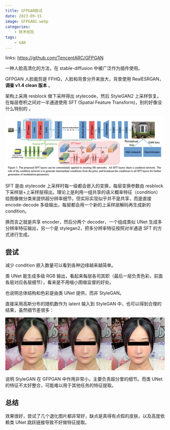 ```yaml
---
title: GFPGAN尝试
date: 2023-09-15
image: GFPGAN1.webp
categories: 
    - 技术经验
tags: 
    - GAN
---
```

links: https://github.com/TencentARC/GFPGAN

一种人脸高清化的方法，在 stable-diffusion 中被广泛作为插件使用。

GFPGAN 人脸裁剪是 FFHQ，人脸和背景分开来放大，背景使用 RealESRGAN， __调查 v1.4 clean 版本__ 。

架构上采用 resblock 做下采样得出 stylecode，然后 StyleGAN2 上采样恢复。在每层卷积之间对一半通道使用 SFT (Spatial Feature Transform)，别的好像没什么特别的 。

![gfpgan_network](gfpgan_network.png)

SFT 是由 stylecode 上采样时每一级都会嵌入的变换，每层变换参数由 resblock 下采样层+上采样层得出。理论上是利用一组共享的语义概率特征（condition）给图像做分类来提供超分辨率细节，但实际实现似乎并不是共享，而是直接 encode-decode 多级输出，每层都会用一个新的上采样层解码再生成新的 condition。

换而言之就是共享 encoder，然后分两个 decoder，一个组成类似 UNet 生成多分辨率特征输出，另一个是 stylegan2，把多分辨率特征按照对半通道 SFT 的方式进行生成。

## 尝试
减少 condition 嵌入数量可以看到各种边缘越来越简单。

类 UNet 能生成多级 RGB 输出，看起来每层各司其职（最后一层负责色彩，前面各层对应各层细节），看来是不用缩小图做监督的好处。

也说明总体结构和色彩是由类 UNet 提供，而非 StyleGAN。

直接采用高斯分布的随机数作为 latent 输入到 StyleGAN 中，也可以得到合理的结果，虽然细节差很多：

![左：原图，中：GFPGAN 原始实现，右：随机 latent GFPGAN](GFPGAN1.webp)

说明 StyleGAN 在 GFPGAN 中作用非常小，主要负责超分里的细节。而类 UNet 的特征不太好整合，可能难以用于其他任务的特征提取。

## 总结
效果很好，尝试了几个退化图片都非常好，缺点是真得有点假的皮肤，以及高度依赖类 UNet 跳跃链接导致不好做特征提取。
